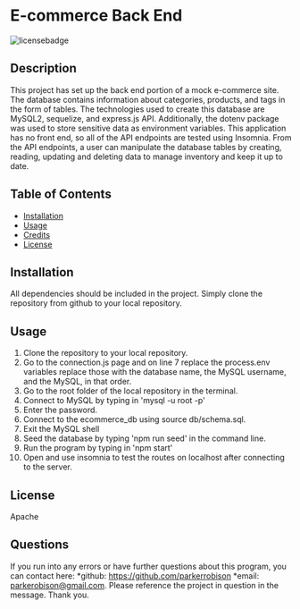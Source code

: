 # E-commerce Back End

  ![licensebadge](https://img.shields.io/badge/license-Apache-blue)

  ## Description 
  
  This project has set up the back end portion of a mock e-commerce site. The database contains information about categories, products, and tags in the form of tables. The technologies used to create this database are MySQL2, sequelize, and express.js API. Additionally, the dotenv package was used to store sensitive data as environment variables. This application has no front end, so all of the API endpoints are tested using Insomnia. From the API endpoints, a user can manipulate the database tables by creating, reading, updating and deleting data to manage inventory and keep it up to date. 
  
  
  ## Table of Contents
  
  * [Installation](#installation)
  * [Usage](#usage)
  * [Credits](#credits)
  * [License](#license)
  

  ## Installation
  
  All dependencies should be included in the project. Simply clone the repository from github to your local repository.
  
  ## Usage 

  1) Clone the repository to your local repository. 
  2) Go to the connection.js page and on line 7 replace the process.env variables replace those with the database name, the MySQL username, and the MySQL, in that order. 
  3) Go to the root folder of the local repository in the terminal. 
  4) Connect to MySQL by typing in 'mysql -u root -p' 
  5) Enter the password. 
  6) Connect to the ecommerce_db using source db/schema.sql. 
  7) Exit the MySQL shell 
  8) Seed the database by typing 'npm run seed' in the command line. 
  9) Run the program by typing in 'npm start' 
  10) Open and use insomnia to test the routes on localhost after connecting to the server.
   
  ## License

  Apache

  ## Questions
  If you run into any errors or have further questions about this program, you can contact here: 
  *github: https://github.com/parkerrobison 
  *email: parkerobison@gmail.com.
  Please reference the project in question in the message. Thank you.
